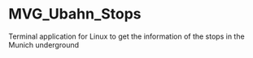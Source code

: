 # MVG_Ubahn_Stops
Terminal application for Linux to get the information of the stops in the Munich underground
